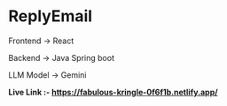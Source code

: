 # ReplyEmail

Frontend -> React

Backend -> Java Spring boot

LLM Model -> Gemini

**Live Link :- https://fabulous-kringle-0f6f1b.netlify.app/**
